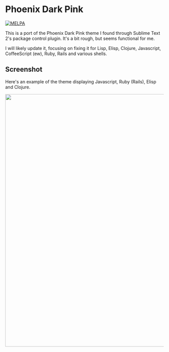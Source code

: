 # Phoenix Dark Pink

[![MELPA](https://melpa.org/packages/phoenix-dark-pink-theme-badge.svg)](https://melpa.org/#/phoenix-dark-pink-theme)

This is a port of the Phoenix Dark Pink theme I found through Sublime
Text 2's package control plugin. It's a bit rough, but seems
functional for me.

I will likely update it, focusing on fixing it for Lisp, Elisp,
Clojure, Javascript, CoffeeScript (ew), Ruby, Rails and various
shells.

## Screenshot

Here's an example of the theme displaying Javascript, Ruby (Rails),
Elisp and Clojure.

<img src="https://raw.github.com/j0ni/phoenix-dark-pink/master/phoenix-dark-pink.png" width="800"/>
